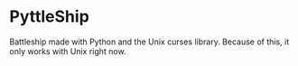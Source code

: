 # PyttleShip
Battleship made with Python and the Unix curses library. Because of this, it only works with Unix right now. 
